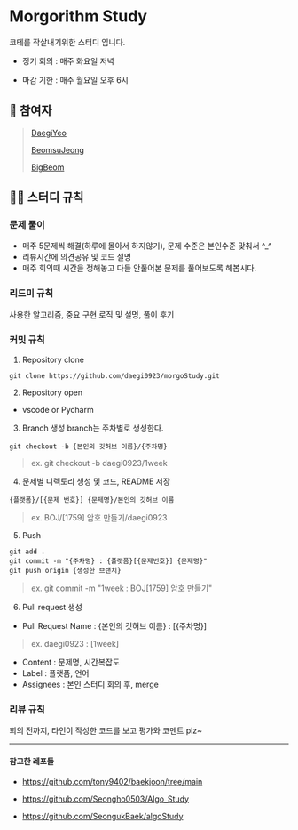 # Morgorithm Study
코테를 작살내기위한 스터디 입니다.

- 정기 회의 : 매주 화요일 저녁

- 마감 기한 : 매주 월요일 오후 6시


## 👥 참여자
> [DaegiYeo](https://github.com/daegi0923)
> 
> [BeomsuJeong](https://github.com/jbs0708)
> 
> [BigBeom](https://github.com/BigBeom)

## 💁‍♂️ 스터디 규칙
### 문제 풀이
- 매주 5문제씩 해결(하루에 몰아서 하지않기), 문제 수준은 본인수준 맞춰서 ^_^
- 리뷰시간에 의견공유 및 코드 설명
- 매주 회의때 시간을 정해놓고 다들 안풀어본 문제를 풀어보도록 해봅시다.



### 리드미 규칙
사용한 알고리즘, 중요 구현 로직 및 설명, 풀이 후기

### 커밋 규칙
1. Repository clone
```
git clone https://github.com/daegi0923/morgoStudy.git
```
2. Repository open
- vscode or Pycharm
3. Branch 생성
branch는 주차별로 생성한다.
```
git checkout -b {본인의 깃허브 이름}/{주차명}
```
> ex. git checkout -b daegi0923/1week

4. 문제별 디렉토리 생성 및 코드, README 저장
```
{플랫폼}/[{문제 번호}] {문제명}/본인의 깃허브 이름
```
> ex. BOJ/[1759] 암호 만들기/daegi0923

5. Push
```
git add .
git commit -m "{주차명} : {플랫폼}[{문제번호}] {문제명}"
git push origin {생성한 브랜치}
```
> ex. git commit -m "1week : BOJ[1759] 암호 만들기"

6. Pull request 생성
- Pull Request Name : {본인의 깃허브 이름} : [{주차명}]
> ex. daegi0923 : [1week]

- Content : 문제명, 시간복잡도
- Label : 플랫폼, 언어
- Assignees : 본인
스터디 회의 후, merge
### 리뷰 규칙
회의 전까지, 타인이 작성한 코드를 보고 평가와 코멘트 plz~

---
#### 참고한 레포들
- https://github.com/tony9402/baekjoon/tree/main

- https://github.com/Seongho0503/Algo_Study

- https://github.com/SeongukBaek/algoStudy
